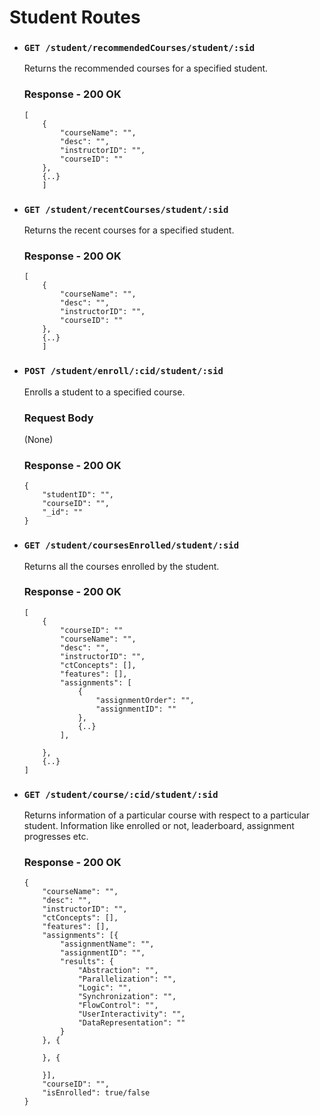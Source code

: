 # Student Routes

- ### `GET /student/recommendedCourses/student/:sid`
    Returns the recommended courses for a specified student.
    ### Response - 200 OK
    ```
    [
        {
            "courseName": "",
            "desc": "",
            "instructorID": "",
            "courseID": ""
        },
        {..}
        ]
    ```

- ### `GET /student/recentCourses/student/:sid`
    Returns the recent courses for a specified student.
    ### Response - 200 OK
    ```
    [
        {
            "courseName": "",
            "desc": "",
            "instructorID": "",
            "courseID": ""
        },
        {..}
        ]
    ```

- ### `POST /student/enroll/:cid/student/:sid`
    Enrolls a student to a specified course.
    ### Request Body
    (None)
    ### Response - 200 OK
    ```
    {
        "studentID": "",
        "courseID": "",
        "_id": ""
    }
    ```
- ### `GET /student/coursesEnrolled/student/:sid`
    Returns all the courses enrolled by the student.
    ### Response - 200 OK
    ```
    [
        {
            "courseID": ""
            "courseName": "",
            "desc": "",
            "instructorID": "",
            "ctConcepts": [],
            "features": [],
            "assignments": [
                {
                    "assignmentOrder": "",
                    "assignmentID": ""
                }, 
                {..}
            ],

        },
        {..}
    ]
    ```
- ### `GET /student/course/:cid/student/:sid`
    Returns information of a particular course with respect to a particular student. Information like enrolled or not, leaderboard, assignment progresses etc.
    ### Response - 200 OK
    ```
    {
        "courseName": "",
        "desc": "",
        "instructorID": "",
        "ctConcepts": [],
        "features": [],
        "assignments": [{
            "assignmentName": "",
            "assignmentID": "",
            "results": {
                "Abstraction": "",
                "Parallelization": "",
                "Logic": "",
                "Synchronization": "",
                "FlowControl": "",
                "UserInteractivity": "",
                "DataRepresentation": ""
            }
        }, {
            
        }, {
            
        }],
        "courseID": "",
        "isEnrolled": true/false
    }
    ```
